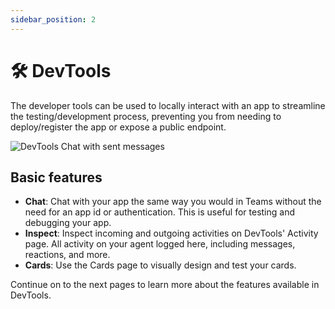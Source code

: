 ```yaml
---
sidebar_position: 2
---
```


# 🛠️ DevTools

The developer tools can be used to locally interact with an app to streamline the testing/development process,
preventing you from needing to deploy/register the app or expose a public endpoint.

![DevTools Chat with sent messages](/screenshots/devtools-echo-chat.png)

## Basic features

- **Chat**: Chat with your app the same way you would in Teams without the need for an app id or authentication. This is useful for testing and debugging your app.
- **Inspect**: Inspect incoming and outgoing activities on DevTools' Activity page. All activity on your agent logged here, including messages, reactions, and more.
- **Cards**: Use the Cards page to visually design and test your cards.

Continue on to the next pages to learn more about the features available in DevTools.
